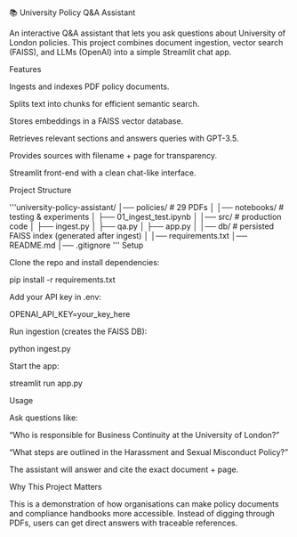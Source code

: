 📚 University Policy Q&A Assistant

An interactive Q&A assistant that lets you ask questions about University of London policies.
This project combines document ingestion, vector search (FAISS), and LLMs (OpenAI) into a simple Streamlit chat app.

Features

Ingests and indexes PDF policy documents.

Splits text into chunks for efficient semantic search.

Stores embeddings in a FAISS vector database.

Retrieves relevant sections and answers queries with GPT-3.5.

Provides sources with filename + page for transparency.

Streamlit front-end with a clean chat-like interface.

Project Structure

'''university-policy-assistant/
│── policies/                # 29 PDFs
│
│── notebooks/               # testing & experiments
│   ├── 01_ingest_test.ipynb
│
│── src/                     # production code
│   ├── ingest.py
│   ├── qa.py
│   ├── app.py
│
│── db/                      # persisted FAISS index (generated after ingest)
│
│── requirements.txt
│── README.md
│── .gitignore 
'''
Setup

Clone the repo and install dependencies:

pip install -r requirements.txt


Add your API key in .env:

OPENAI_API_KEY=your_key_here



Run ingestion (creates the FAISS DB):

python ingest.py


Start the app:

streamlit run app.py

Usage

Ask questions like:

“Who is responsible for Business Continuity at the University of London?”

“What steps are outlined in the Harassment and Sexual Misconduct Policy?”

The assistant will answer and cite the exact document + page.

Why This Project Matters

This is a demonstration of how organisations can make policy documents and compliance handbooks more accessible. Instead of digging through PDFs, users can get direct answers with traceable references.
